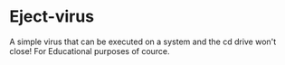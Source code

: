 # Eject-virus
A simple virus that can be executed on a system and the cd drive won't close! For Educational purposes of cource.
